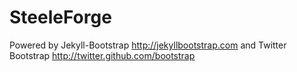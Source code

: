 # SteeleForge

Powered by Jekyll-Bootstrap <http://jekyllbootstrap.com> and Twitter Bootstrap <http://twitter.github.com/bootstrap>